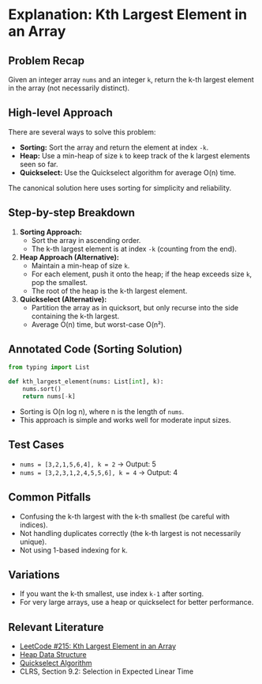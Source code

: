 # Explanation: Kth Largest Element in an Array

## Problem Recap
Given an integer array `nums` and an integer `k`, return the k-th largest element in the array (not necessarily distinct).

## High-level Approach
There are several ways to solve this problem:
- **Sorting:** Sort the array and return the element at index `-k`.
- **Heap:** Use a min-heap of size `k` to keep track of the k largest elements seen so far.
- **Quickselect:** Use the Quickselect algorithm for average O(n) time.

The canonical solution here uses sorting for simplicity and reliability.

## Step-by-step Breakdown
1. **Sorting Approach:**
   - Sort the array in ascending order.
   - The k-th largest element is at index `-k` (counting from the end).
2. **Heap Approach (Alternative):**
   - Maintain a min-heap of size `k`.
   - For each element, push it onto the heap; if the heap exceeds size `k`, pop the smallest.
   - The root of the heap is the k-th largest element.
3. **Quickselect (Alternative):**
   - Partition the array as in quicksort, but only recurse into the side containing the k-th largest.
   - Average O(n) time, but worst-case O(n²).

## Annotated Code (Sorting Solution)
```python
from typing import List

def kth_largest_element(nums: List[int], k):
    nums.sort()
    return nums[-k]
```
- Sorting is O(n log n), where n is the length of `nums`.
- This approach is simple and works well for moderate input sizes.

## Test Cases
- `nums = [3,2,1,5,6,4], k = 2` → Output: 5
- `nums = [3,2,3,1,2,4,5,5,6], k = 4` → Output: 4

## Common Pitfalls
- Confusing the k-th largest with the k-th smallest (be careful with indices).
- Not handling duplicates correctly (the k-th largest is not necessarily unique).
- Not using 1-based indexing for k.

## Variations
- If you want the k-th smallest, use index `k-1` after sorting.
- For very large arrays, use a heap or quickselect for better performance.

## Relevant Literature
- [LeetCode #215: Kth Largest Element in an Array](https://leetcode.com/problems/kth-largest-element-in-an-array/)
- [Heap Data Structure](https://en.wikipedia.org/wiki/Heap_(data_structure))
- [Quickselect Algorithm](https://en.wikipedia.org/wiki/Quickselect)
- CLRS, Section 9.2: Selection in Expected Linear Time 